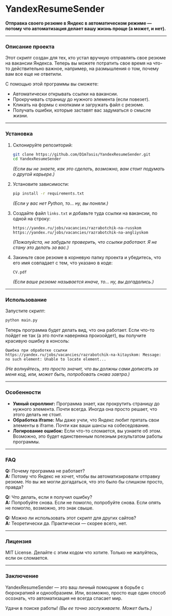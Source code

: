 # YandexResumeSender

**Отправка своего резюме в Яндекс в автоматическом режиме — потому что автоматизация делает вашу жизнь проще (а может, и нет).**

---

### Описание проекта

Этот скрипт создан для тех, кто устал вручную отправлять свое резюме на вакансии Яндекса. Теперь вы можете потратить свое время на что-то действительно важное, например, на размышления о том, почему вам все еще не ответили.

С помощью этой программы вы сможете:
- Автоматически открывать ссылки на вакансии.
- Прокручивать страницу до нужного элемента (если повезет).
- Кликать на формы с кнопками и загружать файл с резюме.
- Получать ошибки, которые заставят вас задуматься о смысле жизни.

---

### Установка

1. Склонируйте репозиторий:
   ```bash
   git clone https://github.com/D1m7asis/YandexResumeSender.git
   cd YandexResumeSender
   ```
   *(Если вы не знаете, как это сделать, возможно, вам стоит подумать о другой карьере.)*

2. Установите зависимости:
   ```bash
   pip install -r requirements.txt
   ```
   *(Если у вас нет Python, то... ну, вы поняли.)*

3. Создайте файл `links.txt` и добавьте туда ссылки на вакансии, по одной на строку:
   ```
   https://yandex.ru/jobs/vacancies/razrabotchik-na-russkom
   https://yandex.ru/jobs/vacancies/razrabotchik-na-angliyskom
   ```
   *(Пожалуйста, не забудьте проверить, что ссылки работают. Я не стану это делать за вас.)*

4. Закиньте свое резюме в корневую папку проекта и убедитесь, что его имя совпадает с тем, что указано в коде:
   ```
   CV.pdf
   ```
   *(Если ваше резюме называется иначе, то... ну, вы догадались.)*

---

### Использование

Запустите скрипт:
```bash
python main.py
```

Теперь программа будет делать вид, что она работает. Если что-то пойдет не так (а это почти наверняка произойдет), вы получите красивую ошибку в консоль:
```
Ошибка при обработке ссылки https://yandex.ru/jobs/vacancies/razrabotchik-na-kitayskom: Message: no such element: Unable to locate element...
```

*(Не волнуйтесь, это просто значит, что вы должны сами дописать за меня код, или, может быть, попробовать снова завтра.)*

---

### Особенности

- **Умный скроллинг:** Программа знает, как прокрутить страницу до нужного элемента. Почти всегда. Иногда она просто решает, что этого делать не стоит.
- **Обработка iframe:** Мы даже учли, что Яндекс любит прятать свои элементы в iframe. Почти как ваши шансы на собеседование.
- **Логирование ошибок:** Если что-то сломается, вы узнаете об этом. Возможно, это будет единственным полезным результатом работы программы.

---

### FAQ

**Q:** Почему программа не работает?  
**A:** Потому что Яндекс не хочет, чтобы вы автоматизировали отправку резюме. Но вы же могли догадаться, что это было бы слишком просто, правда?

**Q:** Что делать, если я получил ошибку?  
**A:** Попробуйте снова. Если не помогло, попробуйте снова. Если опять не помогло, возможно, это знак свыше.

**Q:** Можно ли использовать этот скрипт для других сайтов?  
**A:** Теоретически да. Практически — скорее всего, нет.

---

### Лицензия

MIT License. Делайте с этим кодом что хотите. Только не жалуйтесь, если он сломается.

---

### Заключение

YandexResumeSender — это ваш личный помощник в борьбе с бюрократией и однообразием. Или, возможно, просто еще один способ осознать, что автоматизация не всегда спасает мир.

Удачи в поиске работы! *(Вы ее точно заслуживаете. Может быть.)*
